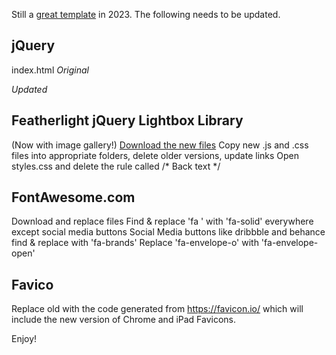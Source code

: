 Still a [great template](https://creativemarket.com/Bruk/70522-Shelby-One-Page-HTML5-Template) in 2023. The following needs to be updated.

## jQuery

index.html *Original* 

<script src='https://ajax.googleapis.com/ajax/libs/jquery/2.1.4/jquery.min.js'></script> 

*Updated*

<script src="https://code.jquery.com/jquery-3.6.3.min.js" integrity="sha256-pvPw+upLPUjgMXY0G+8O0xUf+/Im1MZjXxxgOcBQBXU=" crossorigin="anonymous"></script>

## Featherlight jQuery Lightbox Library

(Now with image gallery!)
[Download the new files](https://noelboss.github.io/featherlight/)
Copy new .js and .css files into appropriate folders, delete older versions, update links
Open styles.css and delete the rule called /* Back text */

## FontAwesome.com

Download and replace files
Find & replace 'fa ' with 'fa-solid' everywhere except social media buttons
Social Media buttons like dribbble and behance find & replace with 'fa-brands'
Replace 'fa-envelope-o' with 'fa-envelope-open'

## Favico

Replace old <!-- Favicon --> with the code generated from https://favicon.io/ which will include the new version of Chrome and iPad Favicons.

Enjoy!
